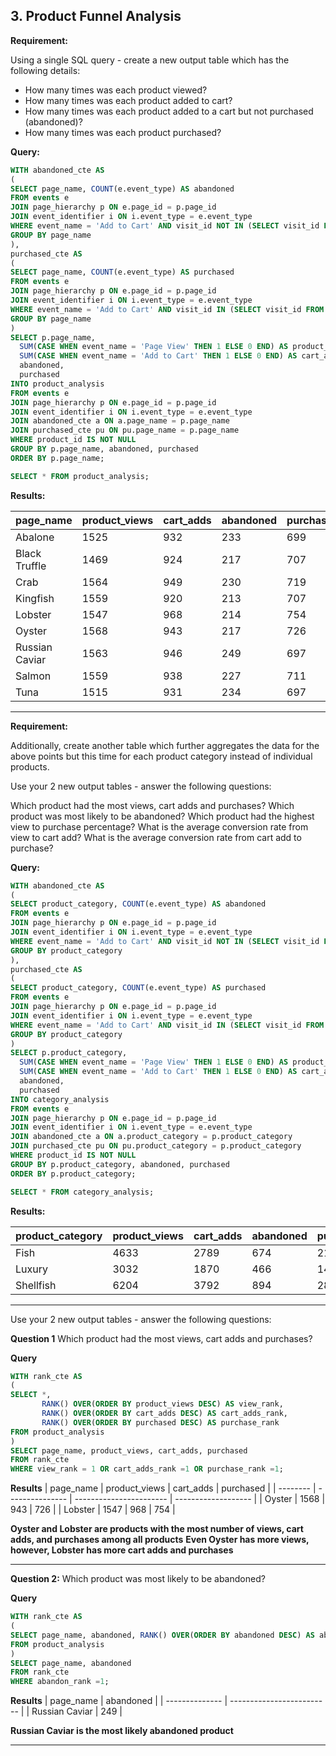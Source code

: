 **3. Product Funnel Analysis**
----------------------

**Requirement:**

Using a single SQL query - create a new output table which has the following details:

* How many times was each product viewed?
* How many times was each product added to cart?
* How many times was each product added to a cart but not purchased (abandoned)?
* How many times was each product purchased?

**Query:**
```sql
WITH abandoned_cte AS
(
SELECT page_name, COUNT(e.event_type) AS abandoned
FROM events e
JOIN page_hierarchy p ON e.page_id = p.page_id
JOIN event_identifier i ON i.event_type = e.event_type
WHERE event_name = 'Add to Cart' AND visit_id NOT IN (SELECT visit_id FROM events WHERE event_type = 3)
GROUP BY page_name
),
purchased_cte AS
(
SELECT page_name, COUNT(e.event_type) AS purchased
FROM events e
JOIN page_hierarchy p ON e.page_id = p.page_id
JOIN event_identifier i ON i.event_type = e.event_type
WHERE event_name = 'Add to Cart' AND visit_id IN (SELECT visit_id FROM events WHERE event_type = 3)
GROUP BY page_name
)
SELECT p.page_name,
  SUM(CASE WHEN event_name = 'Page View' THEN 1 ELSE 0 END) AS product_views,
  SUM(CASE WHEN event_name = 'Add to Cart' THEN 1 ELSE 0 END) AS cart_adds,
  abandoned,
  purchased
INTO product_analysis
FROM events e
JOIN page_hierarchy p ON e.page_id = p.page_id
JOIN event_identifier i ON i.event_type = e.event_type
JOIN abandoned_cte a ON a.page_name = p.page_name
JOIN purchased_cte pu ON pu.page_name = p.page_name
WHERE product_id IS NOT NULL
GROUP BY p.page_name, abandoned, purchased
ORDER BY p.page_name;

SELECT * FROM product_analysis;
```

**Results:**

| page_name      | product_views   | cart_adds               | abandoned                 | purchased           |
| -------------- | --------------- | ----------------------- | ------------------------- | ------------------- |
| Abalone        | 1525            | 932                     | 233                       | 699                 |
| Black Truffle  | 1469            | 924                     | 217                       | 707                 |
| Crab           | 1564            | 949                     | 230                       | 719                 |
| Kingfish       | 1559            | 920                     | 213                       | 707                 |
| Lobster        | 1547            | 968                     | 214                       | 754                 |
| Oyster         | 1568            | 943                     | 217                       | 726                 |
| Russian Caviar | 1563            | 946                     | 249                       | 697                 |
| Salmon         | 1559            | 938                     | 227                       | 711                 |
| Tuna           | 1515            | 931                     | 234                       | 697                 |


----------

**Requirement:**

Additionally, create another table which further aggregates the data for the above points but this time for each product category instead of individual products.

Use your 2 new output tables - answer the following questions:

Which product had the most views, cart adds and purchases?
Which product was most likely to be abandoned?
Which product had the highest view to purchase percentage?
What is the average conversion rate from view to cart add?
What is the average conversion rate from cart add to purchase?

**Query:**
```sql
WITH abandoned_cte AS
(
SELECT product_category, COUNT(e.event_type) AS abandoned
FROM events e
JOIN page_hierarchy p ON e.page_id = p.page_id
JOIN event_identifier i ON i.event_type = e.event_type
WHERE event_name = 'Add to Cart' AND visit_id NOT IN (SELECT visit_id FROM events WHERE event_type = 3)
GROUP BY product_category
),
purchased_cte AS
(
SELECT product_category, COUNT(e.event_type) AS purchased
FROM events e
JOIN page_hierarchy p ON e.page_id = p.page_id
JOIN event_identifier i ON i.event_type = e.event_type
WHERE event_name = 'Add to Cart' AND visit_id IN (SELECT visit_id FROM events WHERE event_type = 3)
GROUP BY product_category
)
SELECT p.product_category,
  SUM(CASE WHEN event_name = 'Page View' THEN 1 ELSE 0 END) AS product_views,
  SUM(CASE WHEN event_name = 'Add to Cart' THEN 1 ELSE 0 END) AS cart_adds,
  abandoned,
  purchased
INTO category_analysis
FROM events e
JOIN page_hierarchy p ON e.page_id = p.page_id
JOIN event_identifier i ON i.event_type = e.event_type
JOIN abandoned_cte a ON a.product_category = p.product_category
JOIN purchased_cte pu ON pu.product_category = p.product_category
WHERE product_id IS NOT NULL
GROUP BY p.product_category, abandoned, purchased
ORDER BY p.product_category;

SELECT * FROM category_analysis;
```

**Results:**

| product_category | product_views   | cart_adds               | abandoned                 | purchased           |
| ---------------- | --------------- | ----------------------- | ------------------------- | ------------------- |
| Fish             | 4633            | 2789                    | 674                       | 2115                |
| Luxury           | 3032            | 1870                    | 466                       | 1404                |
| Shellfish        | 6204            | 3792                    | 894                       | 2898                |

--------------------------------------------

Use your 2 new output tables - answer the following questions:

**Question 1**
Which product had the most views, cart adds and purchases?

**Query**
```sql
WITH rank_cte AS
(
SELECT *, 
	   RANK() OVER(ORDER BY product_views DESC) AS view_rank,
	   RANK() OVER(ORDER BY cart_adds DESC) AS cart_adds_rank,
	   RANK() OVER(ORDER BY purchased DESC) AS purchase_rank
FROM product_analysis
)
SELECT page_name, product_views, cart_adds, purchased
FROM rank_cte
WHERE view_rank = 1 OR cart_adds_rank =1 OR purchase_rank =1;
```
**Results**
| page_name | product_views   | cart_adds               |  purchased          |
| -------- | --------------- | ----------------------- | ------------------- |
| Oyster    | 1568            | 943                     | 726                 |
| Lobster   | 1547            | 968                     | 754                 |

**Oyster and Lobster are products with the most number of views, cart adds, and purchases among all products**
**Even Oyster has more views, however, Lobster has more cart adds and purchases**

------------------------------

**Question 2:**
Which product was most likely to be abandoned?

**Query**
```sql
WITH rank_cte AS
(
SELECT page_name, abandoned, RANK() OVER(ORDER BY abandoned DESC) AS abandon_rank
FROM product_analysis
)
SELECT page_name, abandoned
FROM rank_cte
WHERE abandon_rank =1;
```

**Results**
| page_name      | abandoned                 |
| -------------- | ------------------------- |
| Russian Caviar | 249                       |


**Russian Caviar is the most likely abandoned product**

-----------------------------------

